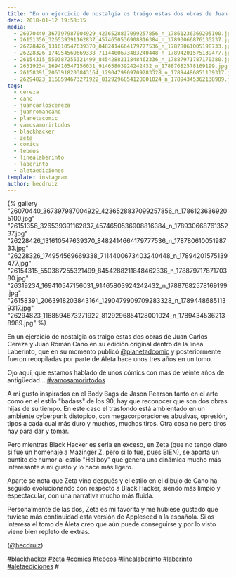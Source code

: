 ```yaml
---
title: "En un ejercicio de nostalgia os traigo estas dos obras de Juan Carlos Cereza y Juan Román Cano en su edición original dentro de la línea Laberinto"
date: 2018-01-12 19:58:15
media: 
  - 26070440_367397987004929_4236528837099257856_n_17861236369205100.jpg
  - 26151356_326539391162837_4574650536908816384_n_17893066876135237.jpg
  - 26228426_131610547639370_8482414664179777536_n_17878061005198733.jpg
  - 26228326_174954569669338_7114400673403240448_n_17894201575139477.jpg
  - 26154315_550387255321499_8454288211848462336_n_17887971787170380.jpg
  - 26319234_169410547156031_91465803924242432_n_17887682578169199.jpg
  - 26158391_2063918203843164_1290479909709283328_n_17894486851139317.jpg
  - 26294823_1168594673271922_8129296854128001024_n_17894345362138989.jpg
tags: 
  - cereza
  - cano
  - juancarloscereza
  - juanromancano
  - planetacomic
  - vamosamorirtodos
  - blackhacker
  - zeta
  - comics
  - tebeos
  - linealaberinto
  - laberinto
  - aletaediciones
template: instagram
author: hecdruiz
---
```


{% gallery "26070440_367397987004929_4236528837099257856_n_17861236369205100.jpg" "26151356_326539391162837_4574650536908816384_n_17893066876135237.jpg" "26228426_131610547639370_8482414664179777536_n_17878061005198733.jpg" "26228326_174954569669338_7114400673403240448_n_17894201575139477.jpg" "26154315_550387255321499_8454288211848462336_n_17887971787170380.jpg" "26319234_169410547156031_91465803924242432_n_17887682578169199.jpg" "26158391_2063918203843164_1290479909709283328_n_17894486851139317.jpg" "26294823_1168594673271922_8129296854128001024_n_17894345362138989.jpg" %}

En un ejercicio de nostalgia os traigo estas dos obras de Juan Carlos Cereza y Juan Román Cano en su edición original dentro de la línea Laberinto, que en su momento publicó [@planetadcomic](https://instagram.com/planetadcomic) y posteriormente fueron recopiladas por parte de Aleta hace unos tres años en un tomo.

Ojo aquí, que estamos hablado de unos cómics con más de veinte años de antigüedad... [#vamosamorirtodos](/tags/vamosamorirtodos)

A mi gusto inspirados en el Body Bags de Jason Pearson tanto en el arte como en  el estilo "badass" de los 90, hay que reconocer que son dos obras hijas de su tiempo. En este caso el trasfondo está ambientado en un ambiente cyberpunk distopíco, con megacorporaciones abusivas, opresión, tipos a cada cual más duro y muchos, muchos tiros. Otra cosa no pero tiros hay para dar y tomar.

Pero mientras Black Hacker es seria en exceso, en Zeta (que no tengo claro si fue un homenaje a Mazinger Z, pero si lo fue, pues BIEN), se aporta un puntito de humor al estilo "Hellboy" que genera una dinámica mucho más interesante a mi gusto y lo hace más ligero.

Aparte se nota que Zeta vino después y el estilo en el dibujo de Cano ha seguido evolucionando con respecto a Black Hacker, siendo más limpio y espectacular, con una narrativa mucho más fluida.

Personalmente de las dos, Zeta es mi favorita y me hubiese gustado que tuviese más continuidad esta versión de Appleseed a la española. Si os interesa el tomo de Aleta creo que aún puede conseguirse y por lo visto viene bien repleto de extras.

([@hecdruiz](https://instagram.com/hecdruiz))

[#blackhacker](/tags/blackhacker) [#zeta](/tags/zeta) [#comics](/tags/comics) [#tebeos](/tags/tebeos) [#linealaberinto](/tags/linealaberinto) [#laberinto](/tags/laberinto) [#aletaediciones](/tags/aletaediciones) #
